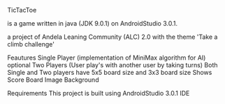 TicTacToe

is a game written in java (JDK 9.0.1)  on AndroidStudio 3.0.1.

a project of Andela Leaning Community (ALC) 2.0 with the theme 'Take a climb challenge'

Feautures
Single Player (implementation of MiniMax algorithm for AI) optional
Two Players (User play's with another user by taking turns)
Both Single and Two players have 5x5 board size and 3x3 board size
Shows Score Board
Image Background

Requirements
This project is built using AndroidStudio 3.0.1 IDE
